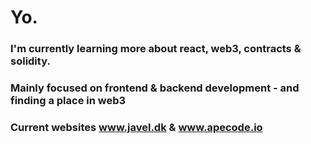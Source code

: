 # Yo.
### I'm currently learning more about react, web3, contracts & solidity.
### Mainly focused on frontend & backend development - and finding a place in web3
### Current websites www.javel.dk & www.apecode.io
